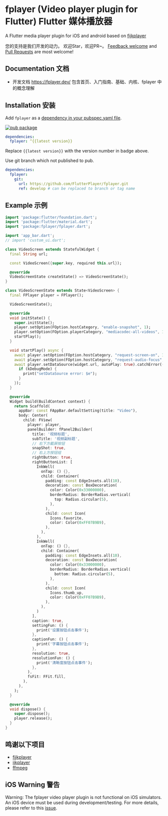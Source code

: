 # fplayer (Video player plugin for Flutter) Flutter 媒体播放器


A Flutter media player plugin for iOS and android based on [fijkplayer](https://github.com/befovy/fijkplayer)

您的支持是我们开发的动力。 欢迎Star，欢迎PR~。
[Feedback welcome](https://github.com/FlutterPlayer/fplayer/issues) and
[Pull Requests](https://github.com/FlutterPlayer/fplayer/pulls) are most welcome!

## Documentation 文档

* 开发文档  https://fplayer.dev/ 包含首页、入门指南、基础、内核、fplayer 中的概念理解

## Installation 安装

Add `fplayer` as a [dependency in your pubspec.yaml file](https://flutter.io/using-packages/). 

[![pub package](https://img.shields.io/pub/v/fplayer.svg)](https://pub.dartlang.org/packages/fplayer)

```yaml
dependencies:
  fplayer: ^{{latest version}}
```

Replace `{{latest version}}` with the version number in badge above.

Use git branch which not published to pub.
```yaml
dependencies:
  fplayer:
    git:
      url: https://github.com/FlutterPlayer/fplayer.git
      ref: develop # can be replaced to branch or tag name
```

## Example 示例

```dart
import 'package:flutter/foundation.dart';
import 'package:flutter/material.dart';
import 'package:fplayer/fplayer.dart';

import 'app_bar.dart';
// import 'custom_ui.dart';

class VideoScreen extends StatefulWidget {
  final String url;

  const VideoScreen({super.key, required this.url});

  @override
  VideoScreenState createState() => VideoScreenState();
}

class VideoScreenState extends State<VideoScreen> {
  final FPlayer player = FPlayer();

  VideoScreenState();

  @override
  void initState() {
    super.initState();
    player.setOption(FOption.hostCategory, "enable-snapshot", 1);
    player.setOption(FOption.playerCategory, "mediacodec-all-videos", 1);
    startPlay();
  }

  void startPlay() async {
    await player.setOption(FOption.hostCategory, "request-screen-on", 1);
    await player.setOption(FOption.hostCategory, "request-audio-focus", 1);
    await player.setDataSource(widget.url, autoPlay: true).catchError((e) {
      if (kDebugMode) {
        print("setDataSource error: $e");
      }
    });
  }

  @override
  Widget build(BuildContext context) {
    return Scaffold(
      appBar: const FAppBar.defaultSetting(title: "Video"),
      body: Center(
        child: FView(
          player: player,
          panelBuilder: fPanel2Builder(
            title: '视频标题',
            subTitle: '视频副标题',
            // 右下方截屏按钮
            snapShot: true,
            // 右上方按钮组
            rightButton: true,
            rightButtonList: [
              InkWell(
                onTap: () {},
                child: Container(
                  padding: const EdgeInsets.all(10),
                  decoration: const BoxDecoration(
                    color: Color(0x33000000),
                    borderRadius: BorderRadius.vertical(
                      top: Radius.circular(5),
                    ),
                  ),
                  child: const Icon(
                    Icons.favorite,
                    color: Color(0xFF07B9B9),
                  ),
                ),
              ),
              InkWell(
                onTap: () {},
                child: Container(
                  padding: const EdgeInsets.all(10),
                  decoration: const BoxDecoration(
                    color: Color(0x33000000),
                    borderRadius: BorderRadius.vertical(
                      bottom: Radius.circular(5),
                    ),
                  ),
                  child: const Icon(
                    Icons.thumb_up,
                    color: Color(0xFF07B9B9),
                  ),
                ),
              )
            ],
            caption: true,
            settingFun: () {
              print('设置按钮点击事件');
            },
            captionFun: () {
              print('字幕按钮点击事件');
            },
            resolution: true,
            resolutionFun: () {
              print('清晰度按钮点击事件');
            },
          ),
          fsFit: FFit.fill,
        ),
      ),
    );
  }

  @override
  void dispose() {
    super.dispose();
    player.release();
  }
}

```

## 鸣谢以下项目
* [fijkplayer](https://github.com/befovy/fijkplayer)
* [ijkplayer](https://github.com/bilibili/ijkplayer)
* [ffmpeg](https://github.com/FFmpeg/FFmpeg)

## iOS Warning 警告

Warning: The fplayer video player plugin is not functional on iOS simulators. An iOS device must be used during development/testing. For more details, please refer to this [issue](https://github.com/flutter/flutter/issues/14647).
